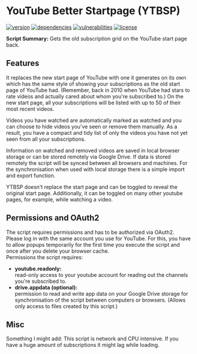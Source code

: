 # YouTube Better Startpage (YTBSP)

[![version](https://img.shields.io/github/package-json/v/Crow08/ytbsp.svg)](/package.json)
[![dependencies](https://img.shields.io/librariesio/github/Crow08/ytbsp.svg)](/package.json)
[![vulnerabilities](https://img.shields.io/snyk/vulnerabilities/github/Crow08/ytbsp.svg)](/package.json)
[![license](https://img.shields.io/github/license/Crow08/ytbsp.svg)](/LICENSE.md)

**Script Summary:** Gets the old subscription grid on the YouTube start page back.

## Features
It replaces the new start page of YouTube with one it generates on its own which has the same style of showing your subscriptions as the old start page of YouTube had. (Remember, back in 2010 when YouTube had stars to rate videos and actually cared about whom you're subscribed to.)
On the new start page, all your subscriptions will be listed with up to 50 of their most recent videos.

Videos you have watched are automatically marked as watched and you can choose to hide videos you've seen or remove them manually. As a result, you have a compact and tidy list of only the videos you have not yet seen from all your subscriptions.

Information on watched and removed videos are saved in local browser storage or can be stored remotely via Google Drive.
If data is stored remotely the script will be synced between all browsers and machines. For the synchronisation when used with local storage there is a simple import and export function.

YTBSP doesn't replace the start page and can be toggled to reveal the original start page. Additionally, it can be toggled on many other youtube pages, for example, while watching a video.

## Permissions and OAuth2
The script requires permissions and has to be authorized via OAuth2. Please log in with the same account you use for YouTube. For this, you have to allow popups temporarily for the first time you execute the script and once after you delete your browser cache.  
Permissions the script requires:  
* **youtube.readonly:**  
    read-only access to your youtube account for reading out the channels you're subscribed to.
* **drive.appdata (optional):**  
    permission to read and write app data on your Google Drive storage for synchronisation of the script between computers or browsers. (Allows only access to files created by this script.)

## Misc
Something I might add: This script is network and CPU intensive. If you have a huge amount of subscriptions it might lag while loading.
